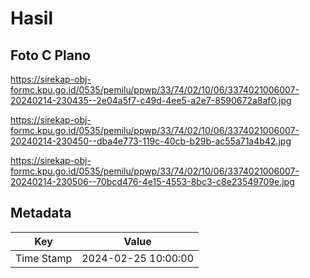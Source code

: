 # Hasil

## Foto C Plano

https://sirekap-obj-formc.kpu.go.id/0535/pemilu/ppwp/33/74/02/10/06/3374021006007-20240214-230435--2e04a5f7-c49d-4ee5-a2e7-8590672a8af0.jpg

https://sirekap-obj-formc.kpu.go.id/0535/pemilu/ppwp/33/74/02/10/06/3374021006007-20240214-230450--dba4e773-119c-40cb-b29b-ac55a71a4b42.jpg

https://sirekap-obj-formc.kpu.go.id/0535/pemilu/ppwp/33/74/02/10/06/3374021006007-20240214-230506--70bcd476-4e15-4553-8bc3-c8e23549709e.jpg


## Metadata

| Key        | Value               |
| ---------- | ------------------- |
| Time Stamp | 2024-02-25 10:00:00 |



